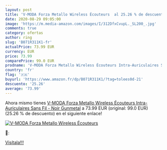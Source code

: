 ```yaml
---
layout: post
title: 'V-MODA Forza Metallo Wireless Écouteurs  al 25.26 % de descuento'
date: 2020-08-29 09:05:00
image: 'https://m.media-amazon.com/images/I/312DfxCvupL._SL200_.jpg'
comments: true
category: ofertas
author: ring
slug: 'B071R311K1-fr'
actualPrice: 73.99 EUR
currency: EUR
price: 73.99
comparePrice: 99.0 EUR
prodname: 'V-MODA Forza Metallo Wireless Écouteurs Intra-Auriculaires Sans Fil - Noir Gunmetal'
country: 'fr'
flag: '🇫🇷'
buyurl: 'https://www.amazon.fr/dp/B071R311K1/?tag=tolees0d-21'
descuento: '25.26'
average: '73.99'
---
```


Ahora mismo tienes [V-MODA Forza Metallo Wireless Écouteurs Intra-Auriculaires Sans Fil - Noir Gunmetal](https://www.amazon.fr/dp/B071R311K1/?tag=tolees0d-21) a 73.99 EUR (original: 99.0 EUR) (25.26 %  de descuento) en el siguiente enlace!

[![V-MODA Forza Metallo Wireless Écouteurs ](https://m.media-amazon.com/images/I/312DfxCvupL._SL200_.jpg)](https://www.amazon.fr/dp/B071R311K1/?tag=tolees0d-21)

🔎:


[Visítala!!!](https://www.amazon.fr/dp/B071R311K1/?tag=tolees0d-21)
